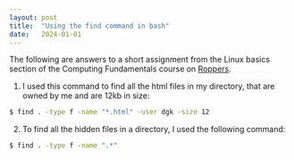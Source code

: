 ```yaml
---
layout: post
title:  "Using the find command in bash"
date:   2024-01-01
---
```

The following are answers to a short assignment from the Linux basics section of the Computing Fundamentals course on [Roppers](https://www.roppers.org/).

1. I used this command to find all the html files in my directory, that are owned by me and are 12kb in size:
```sh
$ find . -type f -name "*.html" -user dgk -size 12
```

2. To find all the hidden files in a directory, I used the following command:
```sh
$ find . -type f -name ".*"
```